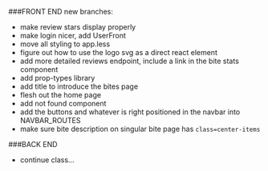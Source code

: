 ###FRONT END
new branches:
  - make review stars display properly
  - make login nicer, add UserFront
  - move all styling to app.less
  - figure out how to use the logo svg as a direct react element
  - add more detailed reviews endpoint, include a link in the bite stats component
  - add prop-types library
  - add title to introduce the bites page
  - flesh out the home page
  - add not found component
  - add the buttons and whatever is right positioned in the navbar into NAVBAR_ROUTES
  - make sure bite description on singular bite page has `class=center-items`

###BACK END
  - continue class...